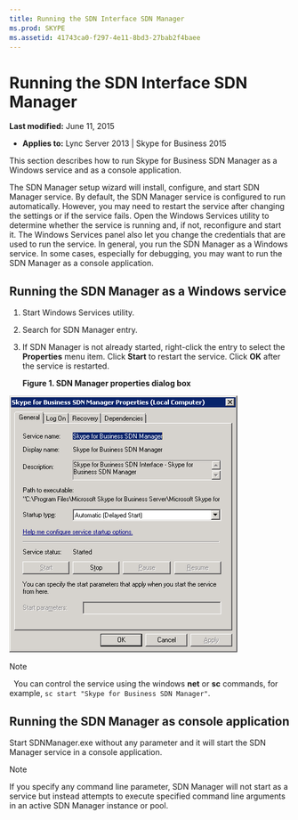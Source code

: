 ```yaml
---
title: Running the SDN Interface SDN Manager
ms.prod: SKYPE
ms.assetid: 41743ca0-f297-4e11-8bd3-27bab2f4baee
---
```



# Running the SDN Interface SDN Manager

 **Last modified:** June 11, 2015
  
    
    

 * **Applies to:** Lync Server 2013 | Skype for Business 2015

This section describes how to run Skype for Business SDN Manager as a Windows service and as a console application. 
  
The SDN Manager setup wizard will install, configure, and start SDN Manager service. By default, the SDN Manager service is configured to run automatically. However, you may need to restart the service after changing the settings or if the service fails. Open the Windows Services utility to determine whether the service is running and, if not, reconfigure and start it. The Windows Services panel also let you change the credentials that are used to run the service. In general, you run the SDN Manager as a Windows service. In some cases, especially for debugging, you may want to run the SDN Manager as a console application. 

## Running the SDN Manager as a Windows service


1. Start Windows Services utility. 
    
  
2. Search for SDN Manager entry. 
    
  
3. If SDN Manager is not already started, right-click the entry to select the **Properties** menu item. Click **Start** to restart the service. Click **OK** after the service is restarted.
    
   **Figure 1. SDN Manager properties dialog box**

  

  ![SDN Manager properties dialog](../images/5565cc50-7e37-4ba1-84b4-a3aff0a8881a.png)
  

    
> [!NOTE]
  You can control the service using the windows **net** or **sc** commands, for example, `sc start "Skype for Business SDN Manager"`. 

## Running the SDN Manager as console application

Start SDNManager.exe without any parameter and it will start the SDN Manager service in a console application. 
  
    
    

> [!NOTE]
> If you specify any command line parameter, SDN Manager will not start as a service but instead attempts to execute specified command line arguments in an active SDN Manager instance or pool. 
  
    
    


